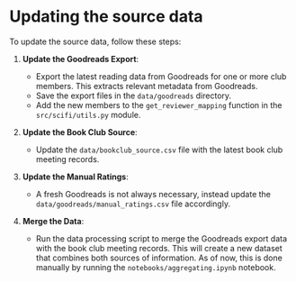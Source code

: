 # Updating the source data

To update the source data, follow these steps:

1. **Update the Goodreads Export**:
   - Export the latest reading data from Goodreads for one or more club members. This extracts relevant metadata from Goodreads.
   - Save the export files in the `data/goodreads` directory.
   - Add the new members to the `get_reviewer_mapping` function in the `src/scifi/utils.py` module.

2. **Update the Book Club Source**:
    - Update the `data/bookclub_source.csv` file with the latest book club meeting records.

3. **Update the Manual Ratings**:
   - A fresh Goodreads is not always necessary, instead update the `data/goodreads/manual_ratings.csv` file accordingly.

4. **Merge the Data**:
   - Run the data processing script to merge the Goodreads export data with the book club meeting records. This will create a new dataset that combines both sources of information. As of now, this is done manually by running the `notebooks/aggregating.ipynb` notebook.
